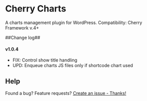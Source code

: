 # Cherry Charts
A charts management plugin for WordPress.
Сompatibility: Cherry Framework v.4+

##Change log##

#### v1.0.4 ####

* FIX: Control show title handling
* UPD: Enqueue charts JS files only if shortcode chart used

## Help
Found a bug? Feature requests? [Create an issue - Thanks!](https://github.com/CherryFramework/cherry-charts/issues/new)